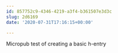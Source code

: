 ```yaml
---
id: 857752c9-4346-4219-a3f4-b361507e3d3c
slug: 2d6169
date: '2020-07-31T17:16:15+00:00'

---
```


Micropub test of creating a basic h-entry
